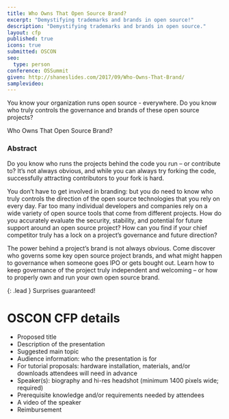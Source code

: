 ```yaml
---
title: Who Owns That Open Source Brand?
excerpt: "Demystifying trademarks and brands in open source!"
description: "Demystifying trademarks and brands in open source."
layout: cfp
published: true
icons: true
submitted: OSCON
seo:
  type: person
conference: OSSummit
given: http://shaneslides.com/2017/09/Who-Owns-That-Brand/
samplevideo: 
---
```


You know your organization runs open source - everywhere.  Do you know 
who truly controls the governance and brands of these open source projects?

<div class="lead bg-info well">
Who Owns That Open Source Brand?
</div>

### Abstract

Do you know who runs the projects behind the code you run – or contribute to? It’s not always obvious, and while you can always try forking the code, successfully attracting contributors to your fork is hard.

You don’t have to get involved in branding: but you do need to know who truly controls the direction of the open source technologies that you rely on every day. Far too many individual developers and companies rely on a wide variety of open source tools that come from different projects. How do you accurately evaluate the security, stability, and potential for future support around an open source project? How can you find if your chief competitor truly has a lock on a project’s governance and future direction?

The power behind a project’s brand is not always obvious. Come discover who governs some key open source project brands, and what might happen to governance when someone goes IPO or gets bought out. Learn how to keep governance of the project truly independent and welcoming – or how to properly own and run your own open source brand.


{: .lead }
Surprises guaranteed!


# OSCON CFP details
- Proposed title
- Description of the presentation
- Suggested main topic
- Audience information: who the presentation is for
- For tutorial proposals: hardware installation, materials, and/or downloads attendees will need in advance
- Speaker(s): biography and hi-res headshot (minimum 1400 pixels wide; required)
- Prerequisite knowledge and/or requirements needed by attendees
- A video of the speaker
- Reimbursement
